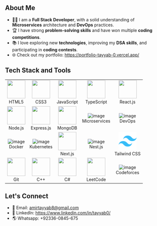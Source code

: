 ## About Me
- 👨‍💻 I am a **Full Stack Developer**, with a solid understanding of **Microservices** architecture and **DevOps** practices.
- 🏆 I have strong **problem-solving skills** and have won multiple **coding competitions**.
- 📚 I love exploring new **technologies**, improving my **DSA skills**, and participating in **coding contests**.
- 🌐 Check out my portfolio: https://portfolio-tayyab-0.vercel.app/

## Tech Stack and Tools  

<div align="center">
<table>
  <tr>
    <td align="center">
      <img src="https://cdn.jsdelivr.net/gh/devicons/devicon/icons/html5/html5-original.svg" width="60" height="60"/>
      <br>HTML5
    </td>
    <td align="center">
      <img src="https://cdn.jsdelivr.net/gh/devicons/devicon/icons/css3/css3-original.svg" width="60" height="60"/>
      <br>CSS3
    </td>
    <td align="center">
      <img src="https://cdn.jsdelivr.net/gh/devicons/devicon/icons/javascript/javascript-original.svg" width="60" height="60"/>
      <br>JavaScript
    </td>
    <td align="center">
      <img src="https://cdn.jsdelivr.net/gh/devicons/devicon/icons/typescript/typescript-original.svg" width="60" height="60"/>
      <br>TypeScript
    </td>
    <td align="center">
      <img src="https://cdn.jsdelivr.net/gh/devicons/devicon/icons/react/react-original.svg" width="60" height="60"/>
      <br>React.js
    </td>
  </tr>
  <tr>
    <td align="center">
      <img src="https://cdn.jsdelivr.net/gh/devicons/devicon/icons/nodejs/nodejs-original.svg" width="60" height="60"/>
      <br>Node.js
    </td>
    <td align="center">
      <img src="https://cdn.jsdelivr.net/gh/devicons/devicon/icons/express/express-original.svg" width="60" height="60"/>
      <br>Express.js
    </td>
    <td align="center">
      <img src="https://cdn.jsdelivr.net/gh/devicons/devicon/icons/mongodb/mongodb-original.svg" width="60" height="60"/>
      <br>MongoDB
    </td>
    <td align="center">
      <img width="60" height="60" alt="image" src="https://github.com/user-attachments/assets/7998d3ab-d17f-4ef9-afdc-096542f6404a" />
      <br> Microservices
    </td>
    <td align="center">
      <img width="60" height="60" alt="image" src="https://github.com/user-attachments/assets/91f85d96-4db4-4c9f-9bdc-501c123b57ce" />
      <br> DevOps
    </td>
  </tr>
  <tr>
    <td align="center">
      <img width="60" height="60" alt="image" src="https://github.com/user-attachments/assets/8a1dfbf5-1266-4818-ab45-c77e6e6729e6" />
      <br>Docker
    </td>
    <td align="center">
      <img width="60" height="60" alt="image" src="https://github.com/user-attachments/assets/6a6d9318-6011-4390-beee-340d85fed16e" />
      <br> Kubernetes
    </td>
    <td align="center">
      <img src="https://cdn.jsdelivr.net/gh/devicons/devicon/icons/nextjs/nextjs-original.svg" width="60" height="60"/>
      <br>Next.js
    </td>
    <td align="center">
      <img alt="image" src="https://github.com/user-attachments/assets/baffe0f4-6279-4002-9e5c-2c0599831bf1" width="60" height="60"/>
      <br>Nest.js
    </td>
    <td align="center">
      <img src="https://raw.githubusercontent.com/devicons/devicon/master/icons/tailwindcss/tailwindcss-original.svg" width="60" height="60"/>
      <br>Tailwind CSS
    </td>
  </tr>
  <tr>
        <td align="center">
      <img src="https://cdn.jsdelivr.net/gh/devicons/devicon/icons/git/git-original.svg" width="60" height="60"/>
      <br>Git
    </td>
    <td align="center">
      <img src="https://cdn.jsdelivr.net/gh/devicons/devicon/icons/cplusplus/cplusplus-original.svg" width="60" height="60"/>
      <br>C++
    </td>
    <td align="center">
      <img src="https://cdn.jsdelivr.net/gh/devicons/devicon/icons/csharp/csharp-original.svg" width="60" height="60"/>
      <br>C#
    </td>
    <td align="center">
      <img src="https://upload.wikimedia.org/wikipedia/commons/1/19/LeetCode_logo_black.png" width="60" height="60"/>
      <br>LeetCode
    </td>
    <td align="center">
      <img alt="image" src="https://github.com/user-attachments/assets/df05b8ba-52cd-4c0d-8cbb-3aa0e9cfb333" width="60" height="60"/>
      <br>Codeforces
    </td>
  </tr>
</table>
</div>

## Let's Connect
- 📧 Email: amirtayyab8@gmail.com
- 💼 LinkedIn: https://www.linkedin.com/in/tayyab0/
- 🌎 Whatsapp: +92336-0845-675  
